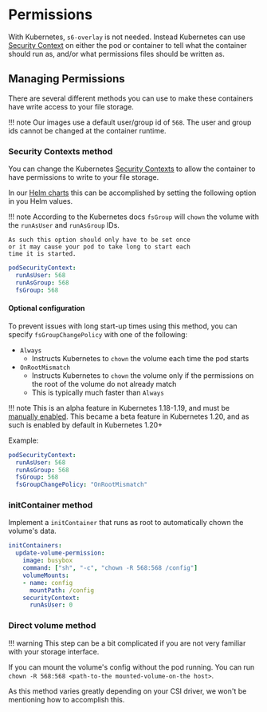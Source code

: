 # Permissions

With Kubernetes, `s6-overlay` is not needed. Instead Kubernetes can use
[Security Context](https://kubernetes.io/docs/tasks/configure-pod-container/security-context/)
on either the pod or container to tell what the container should run as,
and/or what permissions files should be written as.

## Managing Permissions

There are several different methods you can use to make these containers have
write access to your file storage.

!!! note
    Our images use a default user/group id of `568`. The user and group ids
    cannot be changed at the container runtime.

### Security Contexts method

You can change the Kubernetes
[Security Contexts](https://kubernetes.io/docs/tasks/configure-pod-container/security-context/)
to allow the container to have permissions to write to your file storage.

In our [Helm charts](https://github.com/k8s-at-home/charts/) this can be accomplished
by setting the following option in you Helm values.

!!! note
    According to the Kubernetes docs `fsGroup` will `chown`
    the volume with the `runAsUser` and `runAsGroup` IDs.

    As such this option should only have to be set once
    or it may cause your pod to take long to start each
    time it is started.

<!-- markdownlint-disable-next-line MD046 -->
```yaml
podSecurityContext:
  runAsUser: 568
  runAsGroup: 568
  fsGroup: 568
```

#### Optional configuration

To prevent issues with long start-up times using this method,
you can specify `fsGroupChangePolicy` with one of the following:

* `Always`
    * Instructs Kubernetes to `chown` the volume each time the pod starts
* `OnRootMismatch`
    * Instructs Kubernetes to `chown` the volume only if the permissions on the root of the volume do not already match
    * This is typically much faster than `Always`

!!! note
    This is an alpha feature in Kubernetes 1.18-1.19, and must be
    [manually enabled](https://kubernetes.io/docs/reference/command-line-tools-reference/feature-gates/#overview).
    This became a beta feature in Kubernetes 1.20, and as such is enabled
    by default in Kubernetes 1.20+

Example:

<!-- markdownlint-disable-next-line MD046 -->
```yaml
podSecurityContext:
  runAsUser: 568
  runAsGroup: 568
  fsGroup: 568
  fsGroupChangePolicy: "OnRootMismatch"
```

### initContainer method

Implement a `initContainer` that runs as root to automatically chown the volume's
data.

<!-- markdownlint-disable-next-line MD046 -->
```yaml
initContainers:
  update-volume-permission:
    image: busybox
    command: ["sh", "-c", "chown -R 568:568 /config"]
    volumeMounts:
    - name: config
      mountPath: /config
    securityContext:
      runAsUser: 0
```

### Direct volume method

!!! warning
    This step can be a bit complicated if you are not very familiar with your
    storage interface.

If you can mount the volume's config without the pod running. You can run
`chown -R 568:568 <path-to-the mounted-volume-on-the host>`.

As this method varies greatly depending on your CSI driver, we won't be
mentioning how to accomplish this.
